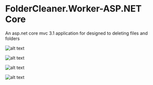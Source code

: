 # FolderCleaner.Worker-ASP.NET Core
An asp.net core mvc 3.1 application for designed to deleting files and folders 

![alt text](https://ogulcanturan.com/uploads/PersonalWebsite.MvcWeb/image/png/9acdc568-c09c-4576-ac0e-ec32c1959b37.png)

![alt text](https://ogulcanturan.com/uploads/PersonalWebsite.MvcWeb/image/png/13f2a0af-851a-4492-8146-c90c9179b0f0.png)

![alt text](https://ogulcanturan.com/uploads/PersonalWebsite.MvcWeb/image/png/ef1838e1-a072-47bc-8ca6-cf94fd6a9308.png)

![alt text](https://ogulcanturan.com/uploads/PersonalWebsite.MvcWeb/image/png/4c072dfd-5494-4a45-89e9-9c209118cc68.png)